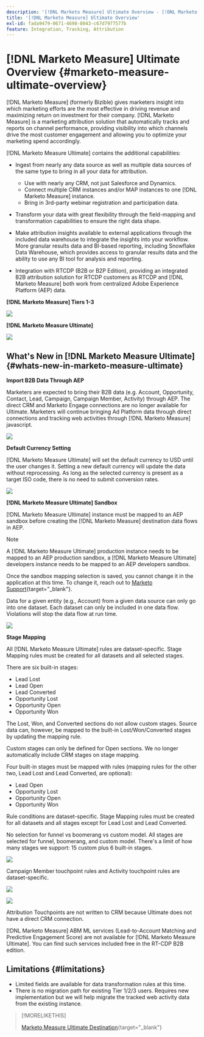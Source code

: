 ```yaml
---
description: '[!DNL Marketo Measure] Ultimate Overview - [!DNL Marketo Measure]'
title: '[!DNL Marketo Measure] Ultimate Overview'
exl-id: fada9479-0671-4698-8043-c67d7977577b
feature: Integration, Tracking, Attribution
---
```

# [!DNL Marketo Measure] Ultimate Overview {#marketo-measure-ultimate-overview}

[!DNL Marketo Measure] (formerly Bizible) gives marketers insight into which marketing efforts are the most effective in driving revenue and maximizing return on investment for their company. [!DNL Marketo Measure] is a marketing attribution solution that automatically tracks and reports on channel performance, providing visibility into which channels drive the most customer engagement and allowing you to optimize your marketing spend accordingly.

[!DNL Marketo Measure Ultimate] contains the additional capabilities:

* Ingest from nearly any data source as well as multiple data sources of the same type to bring in all your data for attribution.
  * Use with nearly any CRM, not just Salesforce and Dynamics.
  * Connect multiple CRM instances and/or MAP instances to one [!DNL Marketo Measure] instance.
  * Bring in 3rd-party webinar registration and participation data.

* Transform your data with great flexibility through the field-mapping and transformation capabilities to ensure the right data shape.

* Make attribution insights available to external applications through the included data warehouse to integrate the insights into your workflow. More granular results data and BI-based reporting, including Snowflake Data Warehouse, which provides access to granular results data and the ability to use any BI tool for analysis and reporting.

* Integration with RTCDP (B2B or B2P Edition), providing an integrated B2B attribution solution for RTCDP customers as RTCDP and [!DNL Marketo Measure] both work from centralized Adobe Experience Platform (AEP) data.

**[!DNL Marketo Measure] Tiers 1-3**

   ![](assets/marketo-measure-ultimate-overview-1.png)

**[!DNL Marketo Measure Ultimate]**

   ![](assets/marketo-measure-ultimate-overview-2.png)

## What's New in [!DNL Marketo Measure Ultimate] {#whats-new-in-marketo-measure-ultimate}

**Import B2B Data Through AEP**

Marketers are expected to bring their B2B data (e.g. Account, Opportunity, Contact, Lead, Campaign, Campaign Member, Activity) through AEP. The direct CRM and Marketo Engage connections are no longer available for Ultimate. Marketers will continue bringing Ad Platform data through direct connections and tracking web activities through [!DNL Marketo Measure] javascript.

   ![](assets/marketo-measure-ultimate-overview-3.png)

**Default Currency Setting**

[!DNL Marketo Measure Ultimate] will set the default currency to USD until the user changes it. Setting a new default currency will update the data without reprocessing. As long as the selected currency is present as a target ISO code, there is no need to submit conversion rates.

   ![](assets/marketo-measure-ultimate-overview-4.png)

**[!DNL Marketo Measure Ultimate] Sandbox**

[!DNL Marketo Measure Ultimate] instance must be mapped to an AEP sandbox before creating the [!DNL Marketo Measure] destination data flows in AEP. 

>[!NOTE]
>
>A [!DNL Marketo Measure Ultimate] production instance needs to be mapped to an AEP production sandbox, a [!DNL Marketo Measure Ultimate] developers instance needs to be mapped to an AEP developers sandbox.

Once the sandbox mapping selection is saved, you cannot change it in the application at this time. To change it, reach out to [Marketo Support](https://nation.marketo.com/t5/support/ct-p/Support){target="_blank"}.

Data for a given entity (e.g., Account) from a given data source can only go into one dataset. Each dataset can only be included in one data flow. Violations will stop the data flow at run time.

   ![](assets/marketo-measure-ultimate-overview-5.png)

**Stage Mapping**

All [!DNL Marketo Measure Ultimate] rules are dataset-specific. Stage Mapping rules must be created for all datasets and all selected stages.

There are six built-in stages:

* Lead Lost
* Lead Open
* Lead Converted
* Opportunity Lost
* Opportunity Open
* Opportunity Won

The Lost, Won, and Converted sections do not allow custom stages. Source data can, however, be mapped to the built-in Lost/Won/Converted stages by updating the mapping rule.

Custom stages can only be defined for Open sections.
We no longer automatically include CRM stages on stage mapping.

Four built-in stages must be mapped with rules (mapping rules for the other two, Lead Lost and Lead Converted, are optional):

* Lead Open
* Opportunity Lost
* Opportunity Open
* Opportunity Won

Rule conditions are dataset-specific. Stage Mapping rules must be created for all datasets and all stages except for Lead Lost and Lead Converted.

No selection for funnel vs boomerang vs custom model. All stages are selected for funnel, boomerang, and custom model. There's a limit of how many stages we support: 15 custom plus 6 built-in stages.

   ![](assets/marketo-measure-ultimate-overview-6.png)

Campaign Member touchpoint rules and Activity touchpoint rules are dataset-specific.

   ![](assets/marketo-measure-ultimate-overview-7.png)

   ![](assets/marketo-measure-ultimate-overview-8.png)

Attribution Touchpoints are not written to CRM because Ultimate does not have a direct CRM connection.

[!DNL Marketo Measure] ABM ML services (Lead-to-Account Matching and Predictive Engagement Score) are not available for [!DNL Marketo Measure Ultimate]. You can find such services included free in the RT-CDP B2B edition.

## Limitations {#limitations}

* Limited fields are available for data transformation rules at this time.
* There is no migration path for existing Tier 1/2/3 users. Requires new implementation but we will help migrate the tracked web activity data from the existing instance.

>[!MORELIKETHIS]
>
>[Marketo Measure Ultimate Destination](https://experienceleague.adobe.com/docs/experience-platform/destinations/catalog/adobe/marketo-measure-ultimate.html?lang=en){target="_blank"}
